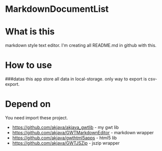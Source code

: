 MarkdownDocumentList
====================
What is this
============
markdown style text editor.
I'm creating all README.md in github with this.

How to use
==========
###datas
this app store all data in local-storage.
only way to export is csv-export.

Depend on
=========
You need import these project.
- https://github.com/akjava/akjava_gwtlib - my gwt lib
- https://github.com/akjava/GWTMarkdownEditor - markdown wrapper
- https://github.com/akjava/gwthtml5apps - html5 lib
- https://github.com/akjava/GWTJSZip - jszip wrapper